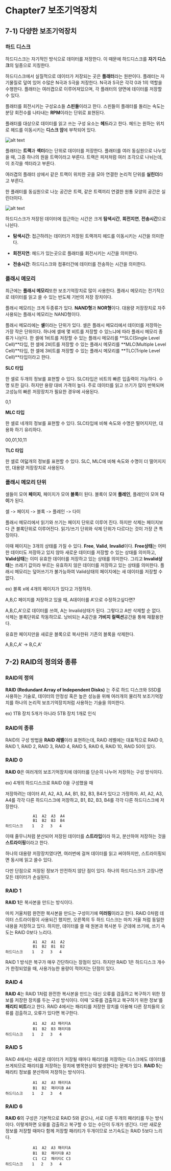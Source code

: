 # Chapter7 보조기억장치

## 7-1) 다양한 보조기억장치

### 하드 디스크

하드디스크는 자기적인 방식으로 데이터를 저장한다. 이 때문에 하드디스크를 **자기 디스크**의 일종으로 지칭한다.

하드디스크에서 실질적으로 데이터가 저장되는 곳은 **플래터**라는 원판이다. 플래터는 자기물질로 덮여 있어 수많은 N극과 S극을 저장한다. N극과 S극은 각각 0과 1의 역할을 수행한다. 플래터는 여러겹으로 이루어져있으며, 각 플래터의 양면에 데이터를 저장할 수 있다.

플래터를 회전시키는 구성요소들 **스핀들**이라고 한다. 스핀들이 플래터를 돌리는 속도는 분당 회전수를 나타내는 **RPM**이라는 단위로 표현된다.

플래터를 대상으로 데이터를 읽고 쓰는 구성 요소는 **헤드**라고 한다. 헤드는 원하는 위치로 헤드를 이동시키는 **디스크 암**에 부착되어 있다.

![alt text](하드디스크.png)

플래터는 **트랙**과 **섹터**라는 단위로 데이터를 저장한다. 플래터를 여러 동심원으로 나누었을 때, 그중 하나의 원을 트랙이라고 부른다. 트랙은 피저처럼 여러 조각으로 나뉘는데, 이 조각을 섹터라고 부른다.

여러겹의 플래터 상에서 같은 트랙이 위치한 곳을 모아 연결한 논리적 단위를 **실린더**라고 부른다.

한 플래터를 동심원으로 나눈 공간은 트랙, 같은 트랙끼리 연결한 원통 모양의 공간은 실린더이다.

![alt text](플래터.png)

하드디스크가 저장된 데이터에 접근하는 시간은 크게 **탐색시간**, **회전지연**, **전송시간**으로 나뉜다.

- **탐색시간**: 접근하려는 데이터가 저장된 트랙까지 헤드를 이동시키는 시간을 의미한다.

- **회전지연**: 헤드가 있는곳으로 플래터를 회전시키는 시간을 의미한다.

- **전송시간**: 하드디스크와 컴퓨터간에 데이터를 전송하는 시간을 의미한다.

### 플래시 메모리

최근에는 **플래시 메모리**또한 보조기억장치로 많이 사용한다. 플래시 메모리는 전기적으로 데이터를 읽고 쓸 수 있는 반도체 기반의 저장 장치이다.

플래시 메모리는 크게 두종류가 있다. **NAND형**과 **NOR형**이다. 대용량 저장장치로 자주사용되는 플래시 메모리는 NAND형이다.

플래시 메모리에는 **셀**이라는 단위가 있다. 셀은 플래시 메모리에서 데이터를 저장하는 가장 작은 단위이다. 하나에 셀에 몇 비트를 저장할 수 있느냐에 따라 플래시 메모리 종류가 나뉜다. 한 셀에 1비트를 저장할 수 있는 플래시 메모리를 **SLC(Single Level Cell)**타입, 한 셀에 2비트를 저장할 수 있는 플래시 메모리를 **MLC(Multiple Level Cell)**타입, 한 셀에 3비트를 저장할 수 있는 플래시 메모리를 **TLC(Triple Level Cell)**타입이라고 한다.

**SLC 타입**

한 셀로 두개의 정보를 표현할 수 있다. SLC타입은 비트의 빠른 입출력이 가능하다. 수명 또한 길다. 하지만 용량 대비 가격이 높다. 주로 데이터를 읽고 쓰기가 많이 반복되며 고성능의 빠른 저장장치가 필요한 경우에 사용된다.

0,1

**MLC 타입**

한 셀로 네개의 정보를 표현할 수 있다. SLC타입에 비해 속도와 수명은 떨어지지만, 대용화 하기 유리하다.

00,01,10,11

**TLC 타입**

한 셀로 여덟개의 정보를 표현할 수 있다. SLC, MLC에 비해 속도와 수명이 더 떨어지지만, 대용량 저장장치로 사용된다.

### 플래시 메모리 단위

셀들이 모여 **페이지**, 페이지가 모여 **블록**이 된다. 블록이 모여 **플레인**, 플레인이 모여 **다이**가 된다.

셀 -> 페이지 -> 블록 -> 플레인 -> 다이

플래시 메모리에서 읽기와 쓰기는 페이지 단위로 이루어 진다. 하지만 삭제는 페이지보다 큰 블록단위로 이루어진다. 읽기/쓰기 단위와 삭제 단위가 다르다는 것이 가장 큰 특징이다.

이때 페이지는 3개의 상태를 가질 수 있다. **Free**, **Valid**, **Invalid**이다. **Free상태**는 어떠한 데이터도 저장하고 있지 않아 새로운 데이터를 저장할 수 있는 상태를 의미하고, **Valid상태**는 이미 유효한 데이터를 저장하고 있는 상태를 의미한다. 그리고 **Invalid상태**는 쓰레기 값이라 부르는 유효하지 않은 데이터를 저장하고 있는 상태를 의미한다. 플래시 메모리는 덮어쓰기가 불가능하여 Valid상태의 페이지에는 새 데이터를 저장할 수 없다.

ex) 블록 x에 4개의 페이지가 있다고 가정하자.

A,B,C 페이지를 저장하고 있을 때, A데이터를 A'으로 수정하고싶다면?

A,B,C,A'으로 데이터를 쓰여, A는 Invalid상태가 된다. 그렇다고 A만 삭제할 순 없다. 삭제는 블록단위로 작동하므로. 낭비되는 A공간을 **가비지 컬렉션**공간을 통해 재활용한다.

유효한 페이지만을 새로운 블록으로 복사한뒤 기존의 블록을 삭제한다.

A,B,C,A' -> B,C,A'

## 7-2) RAID의 정의와 종류

### RAID의 정의

**RAID (Redundant Array of Independent Disks)** 는 주로 하드 디스크와 SSD를 사용하는 기술로, 데이터의 안정성 혹은 높은 성능을 위해 여러개의 물리적 보조기억장치를 하나의 논리적 보조기억장치처럼 사용하는 기술을 의미한다.

ex) 1TB 장치 5개가 아니라 5TB 장치 1개로 인식

### RAID의 종류

RAID의 구성 방법을 **RAID 레벨**이라 표현하는데, RAID 레벨에는 대표적으로 RAID 0, RAID 1, RAID 2, RAID 3, RAID 4, RAID 5, RAID 6, RAID 10, RAID 50이 있다.

### RAID 0

**RAID 0**은 여러개의 보조기억장치에 데이터를 단순히 나누어 저장하는 구성 방식이다.

ex) 4개의 하드디스크로 RAID 0을 구성했을 때

저장하려는 데이터 A1, A2, A3, A4, B1, B2, B3, B4가 있다고 가정하자. A1, A2, A3, A4를 각각 다른 하드디스크에 저장하고, B1, B2, B3, B4를 각각 다른 하드디스크에 저장한다.

    			A1	A2  A3	A4
    			B1	B2  B3	B4
    하드디스크 	 1 	 2 	 3 	 4

이때 줄무니처럼 분산되어 저장된 데이터를 **스트라입**이라 하고, 분산하여 저장하는 것을 **스트라이핑**이라고 한다.

하나의 대용량 저장장치였다면, 여러번에 걸쳐 데이터를 읽고 써야하지만, 스트라이핑되면 동시에 읽고 쓸수 있다.

다만 단점으로 저장된 정보가 안전하지 않단 점이 있다. 하나의 하드디스크가 고장나면 모든 데이터가 손실된다.

### RAID 1

**RAID 1**은 복사본을 만드는 방식이다.

마치 거울처럼 완전한 복사본을 만드는 구성이기에 **미러링**이라고 한다. RAID 0처럼 데이터 스트라이핑이 사용되긴 했지만, 오른쪽의 두 하드 디스크는 마치 거울 처럼 동일한 내용을 저장하고 있다. 하지만, 데이터를 쓸 때 원본과 복사본 두 군데에 쓰기에, 쓰기 속도는 RAID 0보다 느리다.

    			A1	A2  A1	A2
    			B1	B2  B1	B2
    하드디스크 	 1 	 2 	 3 	 4

RAID 1 방식은 복구가 매우 간단하다는 장점이 있다. 하지만 RAID 1은 하드디스크 개수가 한정되었을 때, 사용가능한 용량이 적어지는 단점이 있다.

### RAID 4

**RAID 4**는 RAID 1처럼 완전한 복사본을 만드는 대신 오류를 검출하고 복구하기 위한 정보를 저장한 장치를 두는 구성 방식이다. 이때 '오류를 검출하고 복구하기 위한 정보'를 **패리티 비트**라고 한다. RAID 4에서는 패리티를 저장한 장치를 이용해 다른 장치들의 오류를 검출하고, 오류가 있다면 복구한다.

    			A1	A2  A3 패리티A
    			B1	B2  B3 패리티B
    하드디스크 	 1 	 2 	 3 	 4

### RAID 5

RAID 4에서는 새로운 데이터가 저장될 때마다 패리티를 저장하는 디스크에도 데이터를 쓰게되므로 패리티를 저장하는 장치에 병목현상이 발생한다는 문제가 있다. **RAID 5**는 패리티 정보를 분산하여 저장하는 방식이다.

    			A1	A2  A3 패리티A
    			B1	B2  패리티B A4
    하드디스크 	 1 	 2 	 3 	 4

### RAID 6

**RAID 6**의 구성은 기본적으로 RAID 5와 같으나, 서로 다른 두개의 패리티를 두는 방식이다. 이렇게하면 오류를 검출하고 복구할 수 있는 수단이 두개가 생긴다. 다만 새로운 정보를 저장할 때마다 함께 저장할 패리티가 두개이므로 쓰기속도는 RAID 5보다 느리다.

    			A1	A2  A3 패리티A
    			B1	B2  패리티B A3
				C1	C2  패리티C C3
    하드디스크 	 1 	 2 	 3 	 4


